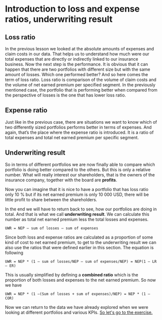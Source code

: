 # Introduction to loss and expense ratios, underwriting result

## Loss ratio
In the previous lesson we looked at the absolute amounts of expenses and claim costs in our data. That helps us to understand how much were our total expenses that are directly or indirectly linked to our insurance business.
Now the next step is the performance. It is obvious that it can happen that there are two portfolios with different size but with the same amount of losses. Which one performed better? And so here comes the term of loss ratio. Loss ratio is comparison of the volume of claim costs and the volume of net earned premium per specified segment.
In the previously mentioned case, the portfolio that is performing better when compared from the perspective of losses is the one that has lower loss ratio.

## Expense ratio
Just like in the previous case, there are situations we want to know which of two differently sized portfolios performs better in terms of expenses. And again, that’s the place where the expense ratio is introduced. It is a ratio of total expenses and total net earned premium per specific segment.

## Underwriting result
So in terms of different portfolios we are now finally able to compare which portfolio is doing better compared to the others. But this is only a relative number. What will really interest our shareholders, that is the owners of the insurance company, together with the board are **profits**.

Now you can imagine that it is nice to have a portfolio that has loss ratio only 10 % but if its net earned premium is only 10 000 USD, there will be little profit to share between the shareholders.

In the end we will have to return back to see, how our portfolios are doing in total. And that is what we call **underwriting result**. We can calculate this number as total net earned premium less the total losses and expenses.

```
UWR = NEP – sum of losses – sum of expenses
```
Since both loss and expense ratios are calculated as a proportion of some kind of cost to net earned premium, to get to the underwriting result we can also use the ratios that were defined earlier in this section. The equation is following
```
UWR = NEP * (1 – sum of losses/NEP – sum of expenses/NEP) = NEP(1 – LR – ER)
```

This is usually simplified by defining a **combined ratio** which is the proportion of both losses and expenses to the net earned premium. So now we have

```
UWR = NEP * (1 –(Sum of losses + sum of expenses)/NEP) = NEP * (1 – COR)
```

Now we can return to the data we have already explored when we were looking at different portfolios and various KPIs. [So let's go to the exercise.](Exercises/data_prep_exercise_KPI.md)
